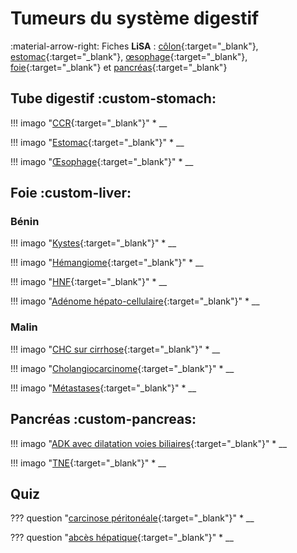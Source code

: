 # Tumeurs du système digestif

:material-arrow-right: Fiches **LiSA** : [côlon](https://livret.uness.fr/lisa/Tumeurs_du_colon_et_du_rectum){:target="_blank"}, [estomac](https://livret.uness.fr/lisa/Tumeurs_de_l%E2%80%99estomac){:target="_blank"}, [œsophage](https://livret.uness.fr/lisa/Tumeurs_de_l%E2%80%99%C5%93sophage){:target="_blank"}, [foie](https://livret.uness.fr/lisa/Tumeurs_du_foie,_primitives_et_secondaires){:target="_blank"} et [pancréas](https://livret.uness.fr/lisa/Tumeurs_du_pancr%C3%A9as){:target="_blank"}


## Tube digestif :custom-stomach:

!!! imago "[CCR](){:target="_blank"}"
    * __

!!! imago "[Estomac](){:target="_blank"}"
    * __

!!! imago "[Œsophage](){:target="_blank"}"
    * __


## Foie :custom-liver:

### Bénin

!!! imago "[Kystes](){:target="_blank"}"
    * __

!!! imago "[Hémangiome](){:target="_blank"}"
    * __

!!! imago "[HNF](){:target="_blank"}"
    * __

!!! imago "[Adénome hépato-cellulaire](){:target="_blank"}"
    * __

### Malin

!!! imago "[CHC sur cirrhose](){:target="_blank"}"
    * __

!!! imago "[Cholangiocarcinome](){:target="_blank"}"
    * __

!!! imago "[Métastases](){:target="_blank"}"
    * __


## Pancréas :custom-pancreas:

!!! imago "[ADK avec dilatation voies biliaires](){:target="_blank"}"
    * __

!!! imago "[TNE](){:target="_blank"}"
    * __


## Quiz

??? question "[carcinose péritonéale](){:target="_blank"}"
    * __

??? question "[abcès hépatique](){:target="_blank"}"
    * __
